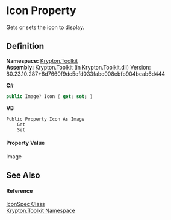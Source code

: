 # Icon Property


Gets or sets the icon to display.



## Definition
**Namespace:** <a href="79d2eac2-21f4-54ff-7552-b20c33c30600.md">Krypton.Toolkit</a>  
**Assembly:** Krypton.Toolkit (in Krypton.Toolkit.dll) Version: 80.23.10.287+8d7660f9dc5efd033fabe008ebfb904beab6d444

**C#**
``` C#
public Image? Icon { get; set; }
```
**VB**
``` VB
Public Property Icon As Image
	Get
	Set
```



#### Property Value
Image

## See Also


#### Reference
<a href="11576e43-7212-c14f-54d1-44f7ccf04b43.md">IconSpec Class</a>  
<a href="79d2eac2-21f4-54ff-7552-b20c33c30600.md">Krypton.Toolkit Namespace</a>  
